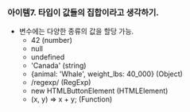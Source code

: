 ### 아이템7. 타입이 값들의 집합이라고 생각하기.

-   변수에는 다양한 종류의 값을 할당 가능.
    -   42 (number)
    -   null
    -   undefined
    -   'Canada' (string)
    -   {animal: 'Whale', weight_lbs: 40_000} (Object)
    -   /regexp/ (RegExp)
    -   new HTMLButtonElement (HTMLElement)
    -   (x, y) => x + y; (Function)
